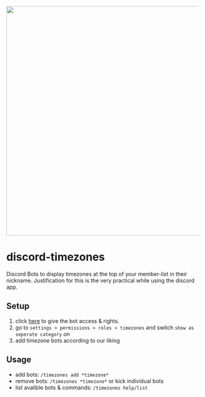 <p align="center">
<img width="600" src="[https://www.google.com/url?sa=i&url=https%3A%2F%2Fknowyourmeme.com%2Fphotos%2F1499151-me-and-the-boys&psig=AOvVaw3OFvVyXZYV67C8PIz2dNJM&ust=1695861308831000&source=images&cd=vfe&opi=89978449&ved=0CBAQjRxqFwoTCPCk0ejFyYEDFQAAAAAdAAAAABAR](https://i.kym-cdn.com/photos/images/original/001/499/151/a17.png)">


# discord-timezones

Discord Bots to display timezones at the top of your member-list in their nickname.
Justification for this is the very practical while using the discord app.

## Setup

1. click [here](https://catbounce.com) to give the bot access & rights.
2. go to `settings > permissions > roles > timezones` and switch `show as seperate category` *on*
3. add timezone bots according to our liking

## Usage

- add bots: `/timezones add *timezone*`
- remove bots: `/timezones *timezone*` or kick individual bots
- list avalible bots & commands: `/timezones help/list`
